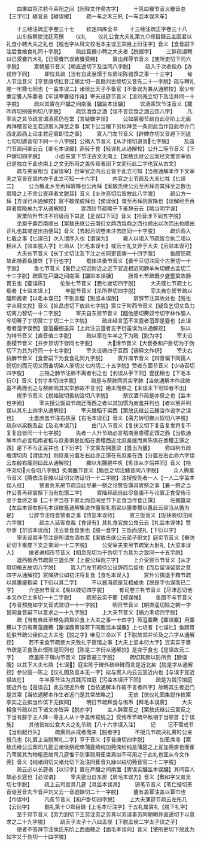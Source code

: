 <!-- { "loadSidebar": true } -->
　　四秉曰筥注若今莱阳之间【阳释文作昜古字】
　　十筥曰稯节音义稯音总【三字衍】緵音总【緵误稯】
　　疏一车之禾三秅【一车监本误禾车】

　　十三经注疏正字卷三十七
　　钦定四库全书
　　十三经注疏正字卷三十八
　　山东按察使沈廷芳撰
　　仪礼
　　仪礼公食大夫礼第九○郑目録云主国君以礼食小聘大夫之礼也【脱也字从释文校毛本主误王郑目上衍注字】音义【食音嗣下注后食飨食礼同十字脱】
　　疏此篇据小聘之大夫者【脱据字】
　　三辞疏谓聘曰已受饔饩大礼【已受饔饩误致饔受赐】
　　賔出拜辱节音义【使所吏切下同六字脱】
　　賔朝服节音义【朝直遥切下及注同八字脱】
　　疏入于次者俟办【办误辨下同】
　　即位具疏【当有自此至馔于东房论陈器馔之事一十三字】
　　甸人节注音义【亨晋庚切扛音江胡丈切一音扃刘古顽切又音先二十一字脱】疏与聘礼腥一牢鼎七同也【一监本误二】诸侯比天子不备官【不备误为兼从通觧挍】案少牢羮定饔人陈鼎者【牢误宰饔经作雍】宰夫设筵节音义【湆刘羗立切下及注并同一十字脱】
　　疏以其賔在户牖之间南面【牖监本误牗】
　　饮酒浆饮节注音义【酨昨再切别彼列切八字脱】
　　疏饮酒食之酒【误不言饮食之酒云饮八字】
　　凡宰夫之具节疏言谓酒浆仍在堂【言疑嫌字误】
　　公如賔服节疏自此尽阶上北面再拜稽首论主君迎賔入拜至之事【案下公当楣下另标拜至一条则此当作自此尽介门西北面西上论主君迎賔即位之事】
　　賔入门左节音义【辟婢亦切又音避下同逡七旬切遁音旬下同一十八字脱】公揖入节音义【从才用切道音七字脱】
　　及庙门节疏问卿云云【卿毛本误郷】燕轻于食【轻误礼从通解校】公升二等节音义【下户嫁切四字脱】
　　小臣东堂下节注古文无南上【案敖氏继公云案经文惟言宰而已是独立于此也南上之文无所用之盖传冩者因下文而衍此二字也冝从古文】
　　疏与夹室相当【室误宰】但宰官之内云云皆于此立可知【当依通解本作下文宰夫之官皆在其内亦于此立可知一十六字】
　　内官之士节疏及大夫匕牲【匕误二】
　　公当楣北乡至再拜賔降也公再拜【案敖氏继公云至再拜言其拜至之数也賔降之上不言公壹拜者文脱耳】音义【乡许亮切后皆放此八字脱】
　　疏公方一拜【方误已从通解挍】賔不敢俟成拜也【俟误侯】谓至再拜则賔降也【误解经至再拜者賔降矣九字从通解挍】
　　賔西阶节疏略于下虽辞云云【略当明字误】
　　賔栗阶升节注不拾级而下曰辵【辵误□下同】音义【拾音涉下同五字脱】
　　坐奠于鼎西南顺出【案敖氏继公云南衍文鼎西每鼎之西也顺出以次而出也顺出正礼也其或逆出由便耳】音义【去起吕切卷未注去防同一十字脱】
　　疏论鼎入匕载之事【匕误已】次入谓序入也【谓误为】
　　雍人以俎入节疏皆合执二俎以相从入【监本脱入字】匕俎从【匕毛本误七】或云士礼又异于大夫【云监本误可】
　　大夫长节音义【长丁丈切注及下注之长同更音庚一十四字脱】
　　鱼腊饪疏故此特着鱼腊饪【下衍也字】
　　载体进奏节音义【奏千豆切注同个古贺切一十字脱】
　　鱼七节音义【鬐巨之切近附近之近下冝近相近同腴羊朱切鲠古孟切二十三字脱】疏賔在戸牖之间南面【牖监本误牗】
　　肠胃七节疏既夕盛塟奠故肠胃五也【塟误陈】
　　伦肤七节音义【脃七嵗切四字脱】
　　大夫既匕节疏士匕载者【士监本误上】
　　卒盥节音义【杀所界切四字脱】
　　宰夫自东房节疏以醯和酱者【以毛本误已】不别言醯【别监本误刖】
　　賔辞节注其故处也【脱也字从释文挍】音义【处昌虑切下放此七字脱】賔立于阶西节音义【疑鱼乞切又鱼力切离力智切一十二字脱】
　　宰夫自东房节音义【醓他感切臡奴兮切字林作腝人兮切菁子丁切蓂亡丁切二十三字脱】
　　疏此经言菹不言韲者菹即是韲也【此误者者菹字误倒】韲菹麤细虽异【上此注云菹者五字衍虽误为从通解挍】
　　肤以为特节音义【直音值三字脱】
　　疏以豕在牛羊之下为贱【脱为字】
　　宰夫设黍稷节音义【并步顶切下皆同七字脱】
　　大湇节音义【大音泰和户卧切为于伪切下为其为将同一十七字脱】
　　宰夫设铏四于豆西【铏释文作钘】
　　宰夫右执觯节音义【食音嗣下为食食礼同九字脱】
　　賔升席节音义【辩音徧下同擩人恱切刘而元切又而谁切染人渐切又七内切二十五字脱】赞者东面节音义【少诗召切四字脱】
　　三牲之肺节注肺不离者刌之也【刌误从手下同】壹犹稍也【下毛本衍○】音义【刌寸本切四字脱】
　　疏是与祭肺同其实举肺【当依通解本作此肺虽不离而刌之与祭肺同其实举肺故不言刌】絶末而祭之【末误未下可知者不出】
　　捝手节音义【捝始锐切扱初洽切八字脱】
　　祭饮酒节疏是亦祭之也【监本也字阙】
　　宰夫授公饭粱节疏迁而西之者以其加馔为庻羞并列也【者以至并列误以其东上四字从通解挍】
　　宰夫膳稻于粱西【案放氏继公云膳当作设字之误也】
　　士羞庶羞节注右执豆【右毛本误石】音义【脔力转切膴火奴切八字脱】疏杂以粱麴及盐【及毛本误乃】
　　由门入节音义【复扶又切下复告复发将复不复复自皆同一十七字脱】
　　先者一人升节疏必言稻南至黍稷正馔之西【当依通解本作必言稻南者稻与庶羞俱是加稻在黍稷西近北庶羞继而南陈俱在黍稷正馔之西】是下不与正豆并也【下衍字】下文賔左拥簋梁【簋当为簠】
　　旁四列节疏胾谓切肉【谓误为】则庶羞分置左右此亦正馔在东庶羞在西【分置左右此亦六字误云左殽右胾则曰此从通解挍】
　　膷以东臐膮牛炙【炙误从夕后并同】音义【桡呼尧切火各切八字脱】炙南醢节音义【鮨巨之切注鳍音同八字脱】
　　众人腾羞节音义【腾依注音媵以证切又防证切一十二字脱】注授授先者一人【一人二字监本误入经】
　　赞者负东房节疏自此尽兼一祭之论赞告馔具賔祭之事【兼一祭之当作公答再拜賔祭下当有加馔二字】
　　賔降拜疏自此尽鱼腊不与论賔正食受侑币至于食终之事【二十字当在下賔北而自间坐节下正食当作食正馔】
　　左拥簋粱【左监本误右拥毛本误摈簋通解集说作簠案礼稻粱以簠黍稷以簋此云粱当从簠为是】
　　公辞节注侍食赞者之事【侍监本误待】
　　賔三饭音义【饭扶晚切注同六字脱】
　　疏主人延客食胾【食误有】其礼食冝放公食云云【礼监本误体】赞尔黍【尔监本误而】注云皆食食黍也【脱一食字】三饭而成礼【下衍以字】
　　宰夫设其丰节注是所谓左酒右浆【案敖氏继公云弟子职文】庭实节音义【乗防证切下乗皮下文之乘同一十二字脱】
　　公受宰夫束帛节疏案大射礼【大监本误人】
　　摈者进相币节音义【相息亮切为于伪切丅为其为之致同一十五字脱】
　　退西楹西节疏賔三退负序【上脱公拜贶三字】
　　上介受賔币节音义【从才用切梧五故切八字脱】
　　賔入门左节疏待公设辞而后留也【而后留误留賔之意四字从通解挍】賔降辞公如初注将复食【食毛本误入】
　　賔升公揖退于箱节疏以其簠盛稻粱【下衍以其二字】
　　不以酱湇疏是互相成也【脱是字也误而已二字】
　　介逆出节音义【易以豉切四字脱】
　　有司卷三牲节音义【尽津忍切他本又作它土多切一十二字脱】
　　疏郑云实于篚【郑误惟】
　　鱼腊不与节音义【与音预施如字又音式豉切一十一字脱】
　　明日节音义【朝直遥切除之朝一字皆同食音嗣下以意求之一十九字脱】
　　上大夫节音义【蜗力禾切四字脱】
　　疏【当有自此至雉兔鹑鴽论食上大夫之事一十四字】茒菹麇臡【麇误麋】用麋臡以下仍有菁菹鹿臡【麇误鹿菁误茒下同鹿监本误麋】上七俎者【七误匕】鱼肠胃伦肤节疏公侯伯之大夫也【脱之字】唯见三命以下【下脱故郑并论及之六字从通解挍】
　　若不亲食节疏使大夫致礼于賔馆之事【大夫上监本衍大字】豆实实于罋节疏是正食及此馔陈是同列也【陈是二字衍从通解挍】是变于食也【是误故云二字】
　　庶羞陈于碑内节音义【辟音避三字脱】
　　疏切其腴以防所贵【腴误膄】以其下大夫七鼎【七误】庭实陈于碑外疏继碑而言是近北矣【脱是字从通解挍】参分庭一陈之【仪礼图及监本无一字】拟与賔入内云云冝近内也【与误于冝近误故在】
　　牛羊豕节注为其践污馆庭【污监本误汗下同】
　　疏是为践污馆庭使近外也【是误云】此云使近外者【当依通解本作彼不言者四字】故略其生者近门是其常【当依通解本作生者近门是其常故略之】
　　无傧【傧仪礼图集説作摈案李实之云摈当作傧下无摈同】
　　明日节疏拜食与侑币【拜毛本误賔】
　　大夫相食节疏以其下诸文亦皆异【脱亦字】
　　主人辞賔反之【案敖氏继公云賔反之下当有辞于主人降一等主人从十字盖传冩脱之】受侑币节疏平敌相于当顿首【于误施】
　　其他皆如公食大夫之礼节疏【八十六字误入注】
　　记
　　记不宿戒节【当别起行头】
　　疏賔则从戒者而来【脱者字】
　　不授几节疏决礼賔时公亲授几也【礼賔上当脱聘礼二字】亨于音义【亨普庚切四字脱】
　　加萑席寻【案敖氏继公云案司几筵云诸侯祭祀席蒲筵缋纯加莞席纷纯是蒲筵之上冝加莞席也而萑乃苇属其为物粗恶故司几筵惟于防事则用萑席焉似不可用之于此礼也冝从今文作莞】音义【纯诸闰切又诸允切下及注同萑音丸縁以绢切莞音官二十二字脱】
　　疏云必以长筵者【以衍字】賔在戸牖之间南面【賔误实牗监本误牗】其间容人故必长筵也【必误谓】
　　宰夫筵出自东房【房毛本误方】音义【敷如字又普吴切七字脱】
　　疏上云司宫具几筵【具监本误其】
　　铏芼节音义【芼亡报切荼音徒荁音丸芐音戸刘又云一音遐嫁切二十一字脱】
　　簠有盖幂注盖以幂巾也【巾误中】
　　凡炙节音义【和户卧切四字脱】
　　上大夫蒲筵节疏云左彤几【云衍字】
　　觐礼第十○郑目録【上毛本衍注字】于五礼属賔礼【脱下礼字】
　　至于郊节音义【劳力到切下王劳注劳之劳其以劳请事劳同朝朝并直遥切下以意求之二十九字脱】
　　疏天子太子十八曰孟侯【下脱孟侯二字太子误之子】
　　使者不答拜节注侯氏东阶上西面聴之【面毛本误向】音义【使所吏切下放此为如字又于伪切一十四字脱】
